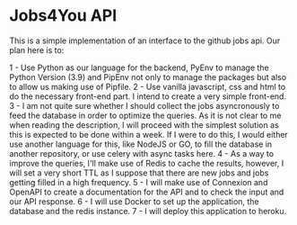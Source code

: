 # Jobs4You API

This is a simple implementation of an interface to the github jobs api. Our plan here is to:

1 - Use Python as our language for the backend, PyEnv to manage the Python Version (3.9) and PipEnv not only to manage the packages but also to allow us making use of Pipfile.
2 - Use vanilla javascript, css and html to do the necessary front-end part. I intend to create a very simple front-end.
3 - I am not quite sure whether I should collect the jobs asyncronously to feed the database in order to optimize the queries. As it is not clear to me when reading the description, I will proceed with the simplest solution as this is expected to be done within a week. If I were to do this, I would either use another language for this, like NodeJS or GO, to fill the database in another repository, or use celery with async tasks here. 
4 - As a way to improve the queries, I'll make use of Redis to cache the results, however, I will set a very short TTL as I suppose that there are new jobs and jobs getting filled in a high frequency. 
5 - I will make use of Connexion and OpenAPI to create a documentation for the API and to check the input and our API response.
6 - I will use Docker to set up the application, the database and the redis instance.
7 - I will deploy this application to heroku. 

